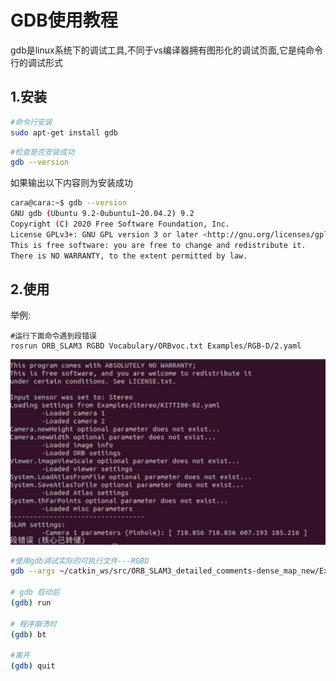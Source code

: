 # GDB使用教程

gdb是linux系统下的调试工具,不同于vs编译器拥有图形化的调试页面,它是纯命令行的调试形式

## 1.安装 

```bash
#命令行安装
sudo apt-get install gdb
```

```bash
#检查是否安装成功
gdb --version
```

如果输出以下内容则为安装成功

```bash
cara@cara:~$ gdb --version 
GNU gdb (Ubuntu 9.2-0ubuntu1~20.04.2) 9.2
Copyright (C) 2020 Free Software Foundation, Inc.
License GPLv3+: GNU GPL version 3 or later <http://gnu.org/licenses/gpl.html>
This is free software: you are free to change and redistribute it.
There is NO WARRANTY, to the extent permitted by law.
```

## 2.使用

举例: 

```
#运行下面命令遇到段错误
rosrun ORB_SLAM3 RGBD Vocabulary/ORBvoc.txt Examples/RGB-D/2.yaml 
```

![1](img/1.png)

```bash
#使用gdb调试实际的可执行文件---RGBD
gdb --args ~/catkin_ws/src/ORB_SLAM3_detailed_comments-dense_map_new/Examples/ROS/ORB_SLAM3/RGBD Vocabulary/ORBvoc.txt Examples/RGB-D/2.yaml

# gdb 启动后
(gdb) run

# 程序崩溃时
(gdb) bt

#离开
(gdb) quit
```

